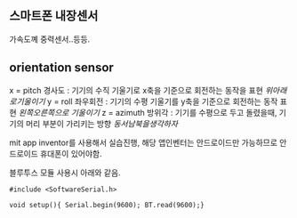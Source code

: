 ## 스마트폰 내장센서
가속도꼐 중력센서..등등. 

## orientation sensor 
x = pitch 경사도 : 기기의 수직 기울기로 x축을 기준으로 회전하는 동작을 표현  *위아래로기울이기*
y = roll 좌우회전 : 기기의 수평 기울기를 y축을 기준으로 회전하는 동작 표현 *왼쪽오른쪽으로 기울이기* 
z = azimuth 방위각 : 기기를 수평으로 두고 돌렸을때, 기기의 머리 부분이 가리키는 방향 *동서남북을생각하자*

mit app inventor를 사용해서 실습진행, 해당 앱인벤터는 안드로이드만 가능하므로 안드로이드 휴대폰이 있어야함.  

블루투스 모듈 사용시 아래와 같음.  

```
#include <SoftwareSerial.h>

void setup(){ Serial.begin(9600); BT.read(9600);}
```
